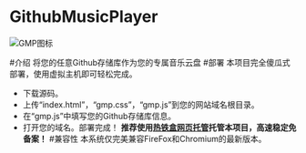 # GithubMusicPlayer
![GMP图标](https://imgcdn.simsoft.top/upload/21-12-14-06-40-19-GMP_ICON.png)


#介绍
将您的任意Github存储库作为您的专属音乐云盘
#部署
本项目完全傻瓜式部署，使用虚拟主机即可轻松完成。
- 下载源码。
- 上传“index.html”，“gmp.css”，“gmp.js”到您的网站域名根目录。
- 在“gmp.js”中填写您的Github存储库信息。
- 打开您的域名。部署完成！
**推荐使用[热铁盒网页托管](https://host.retiehe.com/)托管本项目，高速稳定免备案！**
#兼容性
本系统仅完美兼容FireFox和Chromium的最新版本。
